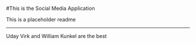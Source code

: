 #This is the Social Media Application 

This is a placeholder readme

---

Uday Virk and William Kunkel are the best